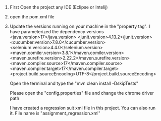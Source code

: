 1.	First Open the project any IDE (Eclipse or Intelij)
2.	open the pom.xml file 
3.	Update the versions running on your machine in the "property tag". I have parameterized the dependency versions
	<properties>
		<java.version>17</java.version>
        	<junit.version>4.13.2</junit.version>
        	<cucumber.version>7.8.0</cucumber.version>
        	<selenium.version>4.4.0</selenium.version>
        	<maven.comiler.version>3.8.1</maven.comiler.version>
        	<maven.surefire.version>2.22.2</maven.surefire.version>
        	<maven.compiler.source>17</maven.compiler.source>
        	<maven.compiler.target>17</maven.compiler.target>
        	<project.build.sourceEncoding>UTF-8</project.build.sourceEncoding>
    </properties>
    
 	Open the terminal and type the "mvn clean install -DskipTests"
	
	Please open the "config.properties" file and change the chrome driver path 
	
	I have created a regression suit xml file in this project. You can also run it. File name is "assignment_regression.xml"
